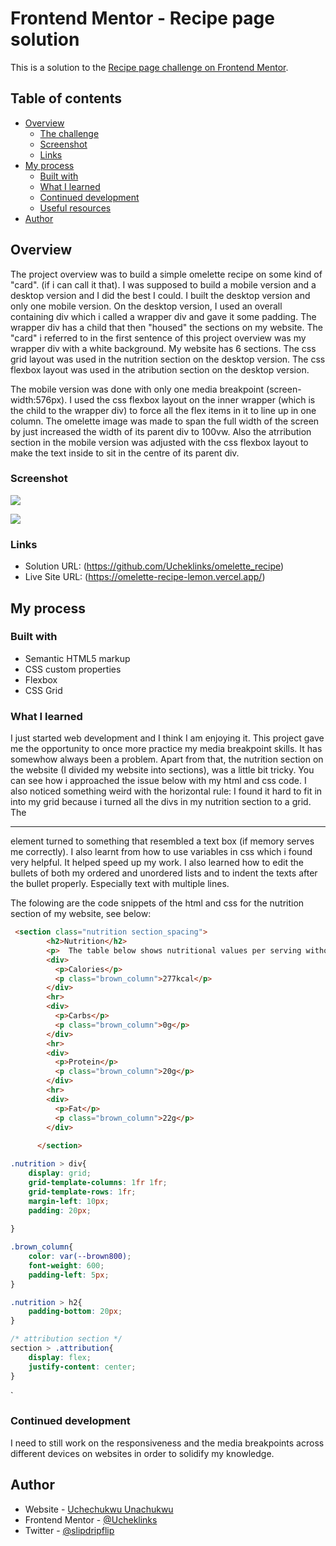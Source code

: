 # Frontend Mentor - Recipe page solution

This is a solution to the [Recipe page challenge on Frontend Mentor](https://www.frontendmentor.io/challenges/recipe-page-KiTsR8QQKm). 

## Table of contents

- [Overview](#overview)
  - [The challenge](#the-challenge)
  - [Screenshot](#screenshot)
  - [Links](#links)
- [My process](#my-process)
  - [Built with](#built-with)
  - [What I learned](#what-i-learned)
  - [Continued development](#continued-development)
  - [Useful resources](#useful-resources)
- [Author](#author)



## Overview

The project overview was to build a simple omelette recipe on some kind of "card". (if i can call it that). I was supposed to build a mobile version and a desktop version and I did the best I could. I built the desktop version and only one mobile version. On the desktop version, I used an overall containing div which i called a wrapper div and gave it some padding. The wrapper div has a child that then "housed" the sections on my website. The "card" i referred to in the first sentence of this project overview was my wrapper div with a white background. My website has 6 sections. The css grid layout was used in the nutrition section on the desktop version. The css flexbox layout was used in the atribution section on the desktop version.

The mobile version was done with only one media breakpoint (screen-width:576px). I used the css flexbox layout on the inner wrapper (which is the child to the wrapper div) to force all the flex items in it to line up in one column. The omelette image was made to span the full width of the screen by just increased the width of its parent div to 100vw. Also the atrribution section in the mobile version was adjusted with the css flexbox layout to make the text inside to sit in the centre of its parent div.



### Screenshot

<!-- desktop version -->
![](./omelette_recipe_desktop_version.png) 

<!-- mobile version -->
![](./omelette_recipe_mobile_version.png)


### Links

- Solution URL: (https://github.com/Ucheklinks/omelette_recipe)
- Live Site URL: (https://omelette-recipe-lemon.vercel.app/)

## My process

### Built with

- Semantic HTML5 markup
- CSS custom properties
- Flexbox
- CSS Grid




### What I learned

I just started web development and I think I am enjoying it. This project gave me the opportunity to once more practice my media breakpoint skills. It has somewhow always been a problem. Apart from that, the nutrition section on the website (I divided my website into sections), was a little bit tricky. You can see how i approached the issue below with my html and css code. I also noticed something weird with the horizontal rule: I found it hard to fit in into my grid because i turned all the divs in my nutrition section to a grid. The <hr/> element turned to something that resembled a text box (if memory serves me correctly). I also learnt from how to use variables in css which i found very helpful. It helped speed up my work. I also learned how to edit the bullets of both my ordered and unordered lists and to indent the texts after the bullet properly. Especially text with multiple lines.

The folowing are the code snippets of the html and css for the nutrition section of my website, see below:

```html
 <section class="nutrition section_spacing">
        <h2>Nutrition</h2>
        <p>  The table below shows nutritional values per serving without the additional fillings.</p>
        <div>
          <p>Calories</p>
          <p class="brown_column">277kcal</p>
        </div>
        <hr>
        <div>
          <p>Carbs</p>
          <p class="brown_column">0g</p>
        </div>
        <hr>
        <div>
          <p>Protein</p>
          <p class="brown_column">20g</p>
        </div>
        <hr>
        <div>
          <p>Fat</p>
          <p class="brown_column">22g</p>
        </div>
  
      </section>
```
```css
.nutrition > div{
    display: grid;
    grid-template-columns: 1fr 1fr;
    grid-template-rows: 1fr;
    margin-left: 10px;
    padding: 20px;
    
}

.brown_column{
    color: var(--brown800); 
    font-weight: 600;
    padding-left: 5px;
}

.nutrition > h2{
    padding-bottom: 20px;
}

/* attribution section */
section > .attribution{
    display: flex;
    justify-content: center;
}

```
`



### Continued development

I need to still work on the responsiveness and the media breakpoints across different devices on websites in order to solidify my knowledge.





## Author

- Website - [Uchechukwu Unachukwu](https://web-design-with-grid-wscg.vercel.app/)
- Frontend Mentor - [@Ucheklinks](https://www.frontendmentor.io/profile/Ucheklinks)
- Twitter - [@slipdripflip](https://www.twitter.com/yourusername)



